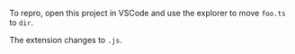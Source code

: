 To repro, open this project in VSCode and use the explorer to move `foo.ts` to `dir`.

The extension changes to `.js`.
